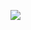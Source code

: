 ![](http://www.plantuml.com/plantuml/proxy?cache=no&src=https://raw.githubusercontent.com/oleksandrblazhko/ai204-kuminov/laboratory-work-7/2-SoftwareDesign/2.7-PlantUML/UML-Deployment.puml)
